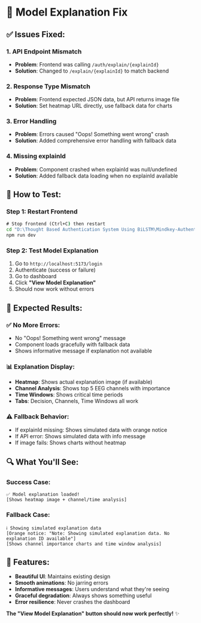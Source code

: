 # 🔧 Model Explanation Fix

## ✅ Issues Fixed:

### **1. API Endpoint Mismatch**
- **Problem**: Frontend was calling `/auth/explain/{explainId}` 
- **Solution**: Changed to `/explain/{explainId}` to match backend

### **2. Response Type Mismatch**
- **Problem**: Frontend expected JSON data, but API returns image file
- **Solution**: Set heatmap URL directly, use fallback data for charts

### **3. Error Handling**
- **Problem**: Errors caused "Oops! Something went wrong" crash
- **Solution**: Added comprehensive error handling with fallback data

### **4. Missing explainId**
- **Problem**: Component crashed when explainId was null/undefined
- **Solution**: Added fallback data loading when no explainId available

## 🚀 How to Test:

### **Step 1: Restart Frontend**
```cmd
# Stop frontend (Ctrl+C) then restart
cd "D:\Thought Based Authentication System Using BiLSTM\Mindkey-Authentication\frontend\eeg-auth-app"
npm run dev
```

### **Step 2: Test Model Explanation**
1. Go to `http://localhost:5173/login`
2. Authenticate (success or failure)
3. Go to dashboard
4. Click **"View Model Explanation"**
5. Should now work without errors

## 🎯 Expected Results:

### **✅ No More Errors:**
- No "Oops! Something went wrong" message
- Component loads gracefully with fallback data
- Shows informative message if explanation not available

### **📊 Explanation Display:**
- **Heatmap**: Shows actual explanation image (if available)
- **Channel Analysis**: Shows top 5 EEG channels with importance
- **Time Windows**: Shows critical time periods
- **Tabs**: Decision, Channels, Time Windows all work

### **⚠️ Fallback Behavior:**
- If explainId missing: Shows simulated data with orange notice
- If API error: Shows simulated data with info message
- If image fails: Shows charts without heatmap

## 🔍 What You'll See:

### **Success Case:**
```
✅ Model explanation loaded!
[Shows heatmap image + channel/time analysis]
```

### **Fallback Case:**
```
ℹ️ Showing simulated explanation data
[Orange notice: "Note: Showing simulated explanation data. No explanation ID available"]
[Shows channel importance charts and time window analysis]
```

## 🎨 Features:

- **Beautiful UI**: Maintains existing design
- **Smooth animations**: No jarring errors
- **Informative messages**: Users understand what they're seeing
- **Graceful degradation**: Always shows something useful
- **Error resilience**: Never crashes the dashboard

**The "View Model Explanation" button should now work perfectly!** ✨
